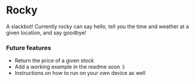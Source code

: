 # Rocky

A slackbot! Currently rocky can say hello, tell you the time and weather at a given location, and say goodbye!

### Future features

- Return the price of a given stock
- Add a working example in the readme soon :)
- Instructions on how to run on your own device as well